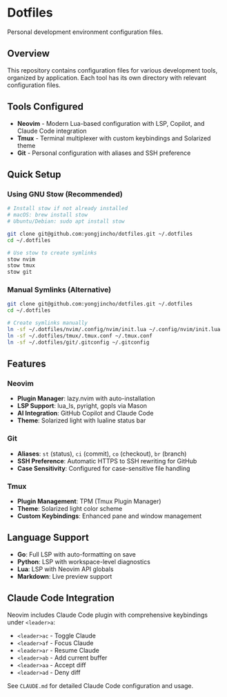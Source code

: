 # Dotfiles

Personal development environment configuration files.

## Overview

This repository contains configuration files for various development tools, organized by application. Each tool has its own directory with relevant configuration files.

## Tools Configured

- **Neovim** - Modern Lua-based configuration with LSP, Copilot, and Claude Code integration
- **Tmux** - Terminal multiplexer with custom keybindings and Solarized theme
- **Git** - Personal configuration with aliases and SSH preference

## Quick Setup

### Using GNU Stow (Recommended)

```bash
# Install stow if not already installed
# macOS: brew install stow
# Ubuntu/Debian: sudo apt install stow

git clone git@github.com:yongjincho/dotfiles.git ~/.dotfiles
cd ~/.dotfiles

# Use stow to create symlinks
stow nvim
stow tmux
stow git
```

### Manual Symlinks (Alternative)

```bash
git clone git@github.com:yongjincho/dotfiles.git ~/.dotfiles
cd ~/.dotfiles

# Create symlinks manually
ln -sf ~/.dotfiles/nvim/.config/nvim/init.lua ~/.config/nvim/init.lua
ln -sf ~/.dotfiles/tmux/.tmux.conf ~/.tmux.conf
ln -sf ~/.dotfiles/git/.gitconfig ~/.gitconfig
```

## Features

### Neovim
- **Plugin Manager**: lazy.nvim with auto-installation
- **LSP Support**: lua_ls, pyright, gopls via Mason
- **AI Integration**: GitHub Copilot and Claude Code
- **Theme**: Solarized light with lualine status bar

### Git
- **Aliases**: `st` (status), `ci` (commit), `co` (checkout), `br` (branch)
- **SSH Preference**: Automatic HTTPS to SSH rewriting for GitHub
- **Case Sensitivity**: Configured for case-sensitive file handling

### Tmux
- **Plugin Management**: TPM (Tmux Plugin Manager)
- **Theme**: Solarized light color scheme
- **Custom Keybindings**: Enhanced pane and window management

## Language Support

- **Go**: Full LSP with auto-formatting on save
- **Python**: LSP with workspace-level diagnostics
- **Lua**: LSP with Neovim API globals
- **Markdown**: Live preview support

## Claude Code Integration

Neovim includes Claude Code plugin with comprehensive keybindings under `<leader>a`:
- `<leader>ac` - Toggle Claude
- `<leader>af` - Focus Claude
- `<leader>ar` - Resume Claude
- `<leader>ab` - Add current buffer
- `<leader>aa` - Accept diff
- `<leader>ad` - Deny diff

See `CLAUDE.md` for detailed Claude Code configuration and usage.
